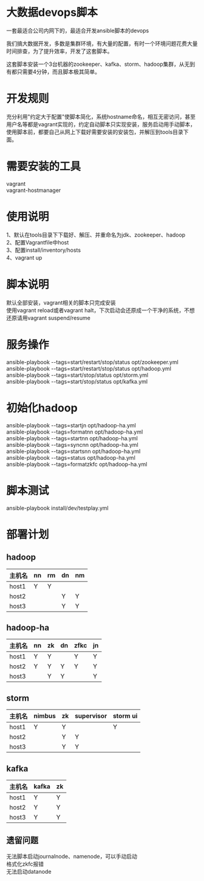 # 大数据devops脚本

一套最适合公司内网下的，最适合开发ansible脚本的devops  

我们搞大数据开发，多数是集群环境，有大量的配置，有时一个环境问题花费大量时间排查，为了提升效率，开发了这套脚本。 
 
这套脚本安装一个3台机器的zookeeper、kafka、storm、hadoop集群，从无到有都只需要4分钟，而且脚本极其简单。  

# 开发规则

充分利用"约定大于配置"使脚本简化，系统hostname命名，相互无密访问，甚至用户名等都是vagrant实现的，约定自动脚本只实现安装，服务启动用手动脚本，使用脚本前，都要自己从网上下载好需要安装的安装包，并解压到tools目录下面。

# 需要安装的工具

vagrant  
vagrant-hostmanager  

# 使用说明

1、默认在tools目录下下载好、解压、并重命名为jdk、zookeeper、hadoop  
2、配置Vagrantfile中host  
3、配置install/inventory/hosts  
4、vagrant up  

# 脚本说明

默认全部安装，vagrant相关的脚本只完成安装  
使用vagrant reload或者vagrant halt，下次启动会还原成一个干净的系统，不想还原请用vagrant suspend/resume

# 服务操作

ansible-playbook --tags=start/restart/stop/status opt/zookeeper.yml  
ansible-playbook --tags=start/restart/stop/status opt/hadoop.yml  
ansible-playbook --tags=start/stop/status opt/storm.yml  
ansible-playbook --tags=start/stop/status opt/kafka.yml 

# 初始化hadoop

ansible-playbook --tags=startjn opt/hadoop-ha.yml  
ansible-playbook --tags=formatnn opt/hadoop-ha.yml  
ansible-playbook --tags=startnn opt/hadoop-ha.yml  
ansible-playbook --tags=syncnn opt/hadoop-ha.yml  
ansible-playbook --tags=startsnn opt/hadoop-ha.yml  
ansible-playbook --tags=status opt/hadoop-ha.yml  
ansible-playbook --tags=formatzkfc opt/hadoop-ha.yml  

# 脚本测试

ansible-playbook install/dev/testplay.yml  

# 部署计划

## hadoop

| 主机名  | nn   | rm   | dn   | nm   | 
| ------ | ---- | ---- | ---- | ---- | 
| host1  | Y    | Y    |      |      | 
| host2  |      |      |  Y   | Y    | 
| host3  |      |      |  Y   | Y    | 

## hadoop-ha

| 主机名  | nn   | zk   | dn   | zfkc | jn   |
| ------ | ---- | ---- | ---- | ---- | ---- |
| host1  | Y    | Y    |      | Y    | Y    |
| host2  | Y    | Y    |  Y   | Y    | Y    |
| host3  |      | Y    |  Y   |      | Y    |

## storm

| 主机名  | nimbus | zk   | supervisor | storm ui |
| ------ | ----   | ---- | ----       | ----     |
| host1  | Y      | Y    |            |   Y      |
| host2  |        | Y    |  Y         |          |
| host3  |        | Y    |  Y         |          |

## kafka

| 主机名  | kafka  | zk   | 
| ------ | ----   | ---- | 
| host1  | Y      | Y    | 
| host2  | Y      | Y    | 
| host3  | Y      | Y    | 

## 遗留问题

无法脚本启动journalnode、namenode，可以手动启动  
格式化zkfc报错  
无法启动datanode  